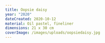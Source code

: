 ```yaml
---
title: Oopsie daisy
year: "2020"
dateCreated: 2020-10-12
material: Oil pastel, fineliner
dimensions: 21 x 30 cm
coverImage: /images/uploads/oopsiedaisy.jpg
---
```

